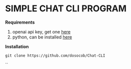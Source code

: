 # SIMPLE CHAT CLI PROGRAM

**Requirements**
1. openai api key, get one [here](https://platform.openai.com/)
2. python, can be installed [here](https://www.python.org/downloads/)  

**Installation**

`git clone https://github.com/dosocob/Chat-CLI`



``